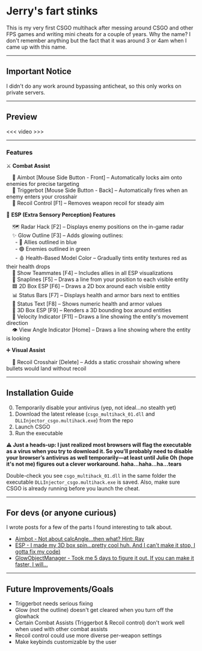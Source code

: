 # Jerry's fart stinks

This is my very first CSGO multihack after messing around CSGO and other FPS games and writing mini cheats for a couple of years. Why the name? I don't remember anything but the fact that it was around 3 or 4am when I came up with this name.

---

## Important Notice

I didn't do any work around bypassing anticheat, so this only works on private servers.

---

## Preview

<<< video >>>

---

### Features

⚔️ **Combat Assist**

&nbsp;&nbsp;&nbsp;&nbsp;🧠 Aimbot [Mouse Side Button - Front] – Automatically locks aim onto enemies for precise targeting  
&nbsp;&nbsp;&nbsp;&nbsp;🔫 Triggerbot [Mouse Side Button - Back] – Automatically fires when an enemy enters your crosshair  
&nbsp;&nbsp;&nbsp;&nbsp;🎯 Recoil Control [F1] – Removes weapon recoil for steady aim  


🧱 **ESP (Extra Sensory Perception) Features**

&nbsp;&nbsp;&nbsp;&nbsp;🗺️ Radar Hack [F2] – Displays enemy positions on the in-game radar  
&nbsp;&nbsp;&nbsp;&nbsp;✨ Glow Outline [F3] – Adds glowing outlines:  
&nbsp;&nbsp;&nbsp;&nbsp;&nbsp;&nbsp;- 🔵 Allies outlined in blue  
&nbsp;&nbsp;&nbsp;&nbsp;&nbsp;&nbsp;- 🟢 Enemies outlined in green  
&nbsp;&nbsp;&nbsp;&nbsp;&nbsp;&nbsp;- 🩸 Health-Based Model Color – Gradually tints entity textures red as their health drops  
&nbsp;&nbsp;&nbsp;&nbsp;👥 Show Teammates [F4] – Includes allies in all ESP visualizations  
&nbsp;&nbsp;&nbsp;&nbsp;📍 Snaplines [F5] – Draws a line from your position to each visible entity  
&nbsp;&nbsp;&nbsp;&nbsp;🟦 2D Box ESP [F6] – Draws a 2D box around each visible entity  
&nbsp;&nbsp;&nbsp;&nbsp;📊 Status Bars [F7] – Displays health and armor bars next to entities  
&nbsp;&nbsp;&nbsp;&nbsp;🧾 Status Text [F8] – Shows numeric health and armor values  
&nbsp;&nbsp;&nbsp;&nbsp;🧊 3D Box ESP [F9] – Renders a 3D bounding box around entities  
&nbsp;&nbsp;&nbsp;&nbsp;🧭 Velocity Indicator [F11] – Draws a line showing the entity's movement direction  
&nbsp;&nbsp;&nbsp;&nbsp;👁️ View Angle Indicator [Home] – Draws a line showing where the entity is looking

➕ **Visual Assist**

&nbsp;&nbsp;&nbsp;&nbsp;🎯 Recoil Crosshair [Delete] – Adds a static crosshair showing where bullets would land without recoil

---

## Installation Guide

0. Temporarily disable your antivirus (yep, not ideal...no stealth yet)
1. Download the latest release (`csgo_multihack_01.dll` and `DLLInjector_csgo.multihack.exe`) from the repo
2. Launch CSGO
3. Run the executable 


**⚠️ Just a heads-up: I just realized most browsers will flag the executable as a virus when you try to download it. So you’ll probably need to disable your browser’s antivirus as well temporarily—at least until Julie Oh (hope it's not me) figures out a clever workaround. haha...haha...ha...tears**  

Double-check you see `csgo_multihack_01.dll` in the same folder the executable `DLLInjector_csgo.multihack.exe` is saved. Also, make sure CSGO is already running before you launch the cheat.

---

## For devs (or anyone curious)

I wrote posts for a few of the parts I found interesting to talk about.

- [Aimbot - Not about calcAngle...then what? Hint: Ray](/16th/posts/aimbot)
- [ESP - I made my 3D box spin...pretty cool huh. And I can't make it stop, I gotta fix my code)](/16th/posts/esp)
- [GlowObjectManager - Took me 5 days to figure it out. If you can make it faster, I will...](/16th/posts/glowobjectmanager)

---

## Future Improvements/Goals

- Triggerbot needs serious fixing
- Glow (not the outline) doesn't get cleared when you turn off the glowhack
- Certain Combat Assists (Triggerbot & Recoil control) don't work well when used with other combat assists
- Recoil control could use more diverse per-weapon settings
- Make keybinds customizable by the user